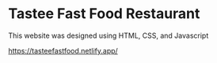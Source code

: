# Tastee Fast Food Restaurant
This website was designed using HTML, CSS, and Javascript

https://tasteefastfood.netlify.app/